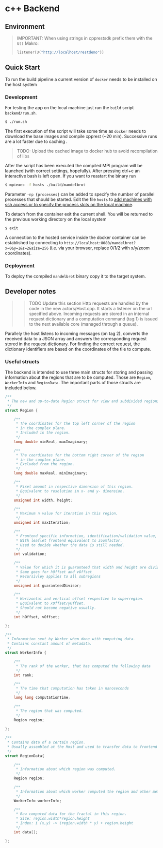 # c++ Backend

## Environment

> IMPORTANT: When using strings in cpprestsdk prefix them with the `U()` Makro:
> ```cpp
>listener(U("http://localhost/restdemo"))
> ```

## Quick Start

To run the build pipeline a current version of `docker` needs to 
be installed on the host system

### Development

For testing the app on the local machine just run the `build` script `backend/run.sh`.

```bash
$ ./run.sh
```

The first execution of the script will take some time as `docker` needs to download the base images and compile cpprest (~20 min). Successive runs are a lot faster due to caching .
> TODO: Upload the cached image to docker hub to avoid recompilation of libs

After the script has been executed the compiled MPI program will be launched (with correct settings, hopefully). After pressing ctrl+c an interactive bash is left open. If you want to reastart the binary run

```bash
$ mpiexec -f hosts ./build/mandelbrot
```

Parameter `-np {processes}` can be added to specify the number of parallel processes that should be started. Edit the file `hosts` to [add machines with ssh access or to specify the process slots on the local machine](https://wiki.mpich.org/mpich/index.php/Using_the_Hydra_Process_Manager).

To detach from the container exit the current shell. You will be returned to the previous working directory on the local system

```bash
$ exit
```

A connection to the hosted service inside the docker container can be established by connecting to `http://localhost:8080/mandelbrot?x=0&y=1&z=2&size=256` (i.e. via your browser, replace 0/1/2 with x/y/zoom coordinates).

### Deployment

To deploy the compiled `mandelbrot` binary copy it to the target system.

## Developer notes

>> TODO Update this section
Http requests are handled by the code in the new actors/Host.cpp. It starts a listener on the url specified above. Incoming requests are stored in an internal request dictionary and a computation command (tag 1) is issued to the next available core (managed through a queue).

Parallely the host listens to incoming messages (on tag 2), converts the received data to a JSON array and answers the corresponding request stored in the request dictionary. For finding the correct request, the dictionary identifiers are based on the coordinates of the tile to compute.


### Useful structs

The backend is intended to use three main structs for storing and passing information about the regions that are to be computed. Those are `Region`, `WorkerInfo` and `RegionData`. The important parts of those structs are included below.

```cpp
/**
 * The new and up-to-date Region struct for view and subdivided regions
 */
struct Region {

    /**
     * The coordinates for the top left corner of the region
     * in the complex plane. 
     * Included in the region.
     */
    long double minReal, maxImaginary;

    /**
     * The coordinates for the bottom right corner of the region
     * in the complex plane.
     * Excluded from the region.
     */
    long double maxReal, minImaginary;

    /**
     * Pixel amount in respective dimension of this region.
     * Equivalent to resolution in x- and y- dimension.
     */
    unsigned int width, height;

    /**
     * Maximum n value for iteration in this region.
     */
    unsigned int maxIteration;

    /**
     * Frontend specific information, identification/validation value, do not touch
     * With leaflet frontend equivalent to zoomfactor.
     * Used to decide whether the data is still needed.
     */
    int validation;

    /**
     * Value for which it is guaranteed that width and height are divisible by.
     * Same goes for hOffset and vOffset
     * Recursivley applies to all subregions
     */
    unsigned int guaranteedDivisor; 

    /**
     * Horizontal and vertical offset respective to superregion.
     * Equivalent to xOffset/yOffset.
     * Should not become negative usually.
     */
    int hOffset, vOffset;

};
```

```cpp
/**
 * Information sent by Worker when done with computing data.
 * Contains constant amount of metadata.
 */
struct WorkerInfo {

    /**
     * The rank of the worker, that has computed the following data
     */
    int rank;

    /**
     * The time that computation has taken in nanoseconds
     */
    long long computationTime;

    /**
     * The region that was computed.
     */
    Region region;
    
};
```

```cpp
/**
 * Contains data of a certain region.
 * Usually assembled at the Host and used to transfer data to frontend
 */
struct RegionData{

    /**
     * Information about which region was computed.
     */
    Region region;

    /**
     * Information about which worker computed the region and other metadata
     */
    WorkerInfo workerInfo;

    /**
     * Raw computed data for the fractal in this region.
     * Size: region.width*region.height
     * Index: i (x,y) -> (region.width * y) + region.height
     */
    int data[];

};
```